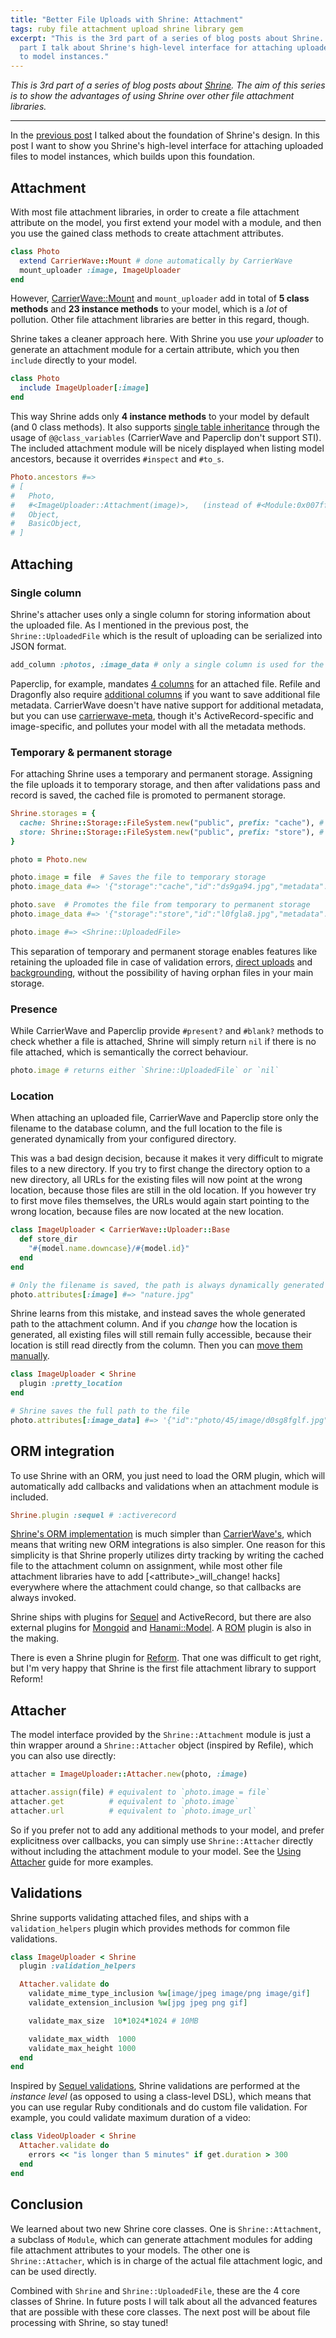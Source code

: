 ```yaml
---
title: "Better File Uploads with Shrine: Attachment"
tags: ruby file attachment upload shrine library gem
excerpt: "This is the 3rd part of a series of blog posts about Shrine. In this
  part I talk about Shrine's high-level interface for attaching uploaded files
  to model instances."
---
```


*This is 3rd part of a series of blog posts about [Shrine]. The aim of this
series is to show the advantages of using Shrine over other file attachment
libraries.*

----

In the [previous post] I talked about the foundation of Shrine's design. In
this post I want to show you Shrine's high-level interface for attaching
uploaded files to model instances, which builds upon this foundation.

## Attachment

With most file attachment libraries, in order to create a file attachment
attribute on the model, you first extend your model with a module, and then
you use the gained class methods to create attachment attributes.

```rb
class Photo
  extend CarrierWave::Mount # done automatically by CarrierWave
  mount_uploader :image, ImageUploader
end
```

However, [CarrierWave::Mount] and `mount_uploader` add in total of **5 class
methods** and **23 instance methods** to your model, which is a *lot* of
pollution. Other file attachment libraries are better in this regard, though.

Shrine takes a cleaner approach here. With Shrine you use *your uploader* to
generate an attachment module for a certain attribute, which you then `include`
directly to your model.

```rb
class Photo
  include ImageUploader[:image]
end
```

This way Shrine adds only **4 instance methods** to your model by default (and
0 class methods). It also supports [single table inheritance][STI] through the
usage of `@@class_variables` (CarrierWave and Paperclip don't support STI). The
included attachment module will be nicely displayed when listing model
ancestors, because it overrides `#inspect` and `#to_s`.

```rb
Photo.ancestors #=>
# [
#   Photo,
#   #<ImageUploader::Attachment(image)>,   (instead of #<Module:0x007ff773129608>)
#   Object,
#   BasicObject,
# ]
```

## Attaching

### Single column

Shrine's attacher uses only a single column for storing information about the
uploaded file. As I mentioned in the previous post, the `Shrine::UploadedFile`
which is the result of uploading can be serialized into JSON format.

```rb
add_column :photos, :image_data # only a single column is used for the attachment
```

Paperclip, for example, mandates [4 columns][paperclip columns] for an attached
file. Refile and Dragonfly also require [additional columns][magic attributes]
if you want to save additional file metadata. CarrierWave doesn't have native
support for additional metadata, but you can use [carrierwave-meta], though
it's ActiveRecord-specific and image-specific, and pollutes your model with all
the metadata methods.

### Temporary & permanent storage

For attaching Shrine uses a temporary and permanent storage. Assigning the file
uploads it to temporary storage, and then after validations pass and record is
saved, the cached file is promoted to permanent storage.

```rb
Shrine.storages = {
  cache: Shrine::Storage::FileSystem.new("public", prefix: "cache"), # temporary
  store: Shrine::Storage::FileSystem.new("public", prefix: "store"), # permanent
}
```
```rb
photo = Photo.new

photo.image = file  # Saves the file to temporary storage
photo.image_data #=> '{"storage":"cache","id":"ds9ga94.jpg","metadata":{...}}'

photo.save  # Promotes the file from temporary to permanent storage
photo.image_data #=> '{"storage":"store","id":"l0fgla8.jpg","metadata":{...}}'

photo.image #=> <Shrine::UploadedFile>
```

This separation of temporary and permanent storage enables features like
retaining the uploaded file in case of validation errors, [direct uploads] and
[backgrounding], without the possibility of having orphan files in your main
storage.

### Presence

While CarrierWave and Paperclip provide `#present?` and `#blank?` methods to
check whether a file is attached, Shrine will simply return `nil` if there is
no file attached, which is semantically the correct behaviour.

```rb
photo.image # returns either `Shrine::UploadedFile` or `nil`
```

### Location

When attaching an uploaded file, CarrierWave and Paperclip store only the
filename to the database column, and the full location to the file is generated
dynamically from your configured directory.

This was a bad design decision, because it makes it very difficult to migrate
files to a new directory. If you try to first change the directory option to a
new directory, all URLs for the existing files will now point at the wrong
location, because those files are still in the old location. If you however try
to first move files themselves, the URLs would again start pointing to the
wrong location, because files are now located at the new location.

```rb
class ImageUploader < CarrierWave::Uploader::Base
  def store_dir
    "#{model.name.downcase}/#{model.id}"
  end
end
```
```rb
# Only the filename is saved, the path is always dynamically generated
photo.attributes[:image] #=> "nature.jpg"
```

Shrine learns from this mistake, and instead saves the whole generated path to
the attachment column. And if you *change* how the location is generated, all
existing files will still remain fully accessible, because their location is
still read directly from the column. Then you can [move them manually][shrine
moving files].

```rb
class ImageUploader < Shrine
  plugin :pretty_location
end
```
```rb
# Shrine saves the full path to the file
photo.attributes[:image_data] #=> '{"id":"photo/45/image/d0sg8fglf.jpg",...}'
```

## ORM integration

To use Shrine with an ORM, you just need to load the ORM plugin, which will
automatically add callbacks and validations when an attachment module is
included.

```rb
Shrine.plugin :sequel # :activerecord
```

[Shrine's ORM implementation][shrine activerecord] is much simpler than
[CarrierWave's][carrierwave activerecord], which means that writing new ORM
integrations is also simpler. One reason for this simplicity is that Shrine
properly utilizes dirty tracking by writing the cached file to the attachment
column on assignment, while most other file attachment libraries have to add
[\<attribute\>_will_change! hacks] everywhere where the attachment could
change, so that callbacks are always invoked.

Shrine ships with plugins for [Sequel] and ActiveRecord, but there are also
external plugins for [Mongoid][shrine-mongoid] and
[Hanami::Model][hanami-shrine]. A [ROM][shrine-rom] plugin is also in the
making.

There is even a Shrine plugin for [Reform][shrine-reform]. That one was
difficult to get right, but I'm very happy that Shrine is the first file
attachment library to support Reform!

## Attacher

The model interface provided by the `Shrine::Attachment` module is just a thin
wrapper around a `Shrine::Attacher` object (inspired by Refile), which you can
also use directly:

```rb
attacher = ImageUploader::Attacher.new(photo, :image)

attacher.assign(file) # equivalent to `photo.image = file`
attacher.get          # equivalent to `photo.image`
attacher.url          # equivalent to `photo.image_url`
```

So if you prefer not to add any additional methods to your model, and prefer
explicitness over callbacks, you can simply use `Shrine::Attacher` directly
without including the attachment module to your model. See the [Using Attacher]
guide for more examples.

## Validations

Shrine supports validating attached files, and ships with a
`validation_helpers` plugin which provides methods for common file validations.

```rb
class ImageUploader < Shrine
  plugin :validation_helpers

  Attacher.validate do
    validate_mime_type_inclusion %w[image/jpeg image/png image/gif]
    validate_extension_inclusion %w[jpg jpeg png gif]

    validate_max_size  10*1024*1024 # 10MB

    validate_max_width  1000
    validate_max_height 1000
  end
end
```

Inspired by [Sequel validations], Shrine validations are performed at the
*instance level* (as opposed to using a class-level DSL), which means that you
can use regular Ruby conditionals and do custom file validation. For example,
you could validate maximum duration of a video:

```rb
class VideoUploader < Shrine
  Attacher.validate do
    errors << "is longer than 5 minutes" if get.duration > 300
  end
end
```

## Conclusion

We learned about two new Shrine core classes. One is `Shrine::Attachment`, a
subclass of `Module`, which can generate attachment modules for adding file
attachment attributes to your models. The other one is `Shrine::Attacher`,
which is in charge of the actual file attachment logic, and can be used
directly.

Combined with `Shrine` and `Shrine::UploadedFile`, these are the 4 core classes
of Shrine. In future posts I will talk about all the advanced features that are
possible with these core classes. The next post will be about file processing
with Shrine, so stay tuned!

[Shrine]: https://github.com/janko-m/shrine
[previous post]: https://twin.github.io/better-file-uploads-with-shrine-uploader/
[CarrierWave::Mount]: https://github.com/carrierwaveuploader/carrierwave/blob/1dbc8be0bb8cf3b48600c5451084ee13445747b0/lib/carrierwave/mount.rb
[paperclip columns]: https://github.com/thoughtbot/paperclip/blob/7edb35a2a9a80c9598dfde235c7e593c023fc914/lib/paperclip/schema.rb#L6-L9
[magic attributes]: http://markevans.github.io/dragonfly/models/#magic-attributes
[carrierwave-meta]: https://github.com/gzigzigzeo/carrierwave-meta/
[backgrounding plugin]: http://shrinerb.com/rdoc/classes/Shrine/Plugins/Backgrounding.html
[Sequel]: https://github.com/jeremyevans/sequel
[shrine-mongoid]: https://github.com/janko-m/shrine-mongoid
[hanami-shrine]: https://github.com/katafrakt/hanami-shrine
[shrine-rom]: https://github.com/janko-m/shrine-rom-example/blob/30ff892216d18ee2b64a1b784a06e489bb3be75d/config/shrine-rom.rb
[shrine-reform]: https://github.com/janko-m/shrine-reform
[shrine activerecord]: https://github.com/janko-m/shrine/blob/master/lib/shrine/plugins/activerecord.rb
[carrierwave activerecord]: https://github.com/carrierwaveuploader/carrierwave/blob/master/lib/carrierwave/orm/activerecord.rb
[<attribute>_will_change! hacks]: https://github.com/carrierwaveuploader/carrierwave/blob/1dbc8be0bb8cf3b48600c5451084ee13445747b0/lib/carrierwave/orm/activerecord.rb#L67
[shrine moving files]: http://shrinerb.com/rdoc/files/doc/changing_location_md.html
[STI]: http://api.rubyonrails.org/classes/ActiveRecord/Inheritance.html
[Using Attacher]: https://github.com/janko-m/shrine/blob/master/doc/attacher.md#readme
[Sequel validations]: http://sequel.jeremyevans.net/rdoc-plugins/classes/Sequel/Plugins/ValidationHelpers.html
[direct uploads]: http://shrinerb.com/rdoc/files/doc/direct_s3_md.html
[backgrounding]: http://shrinerb.com/rdoc/classes/Shrine/Plugins/Backgrounding.html
